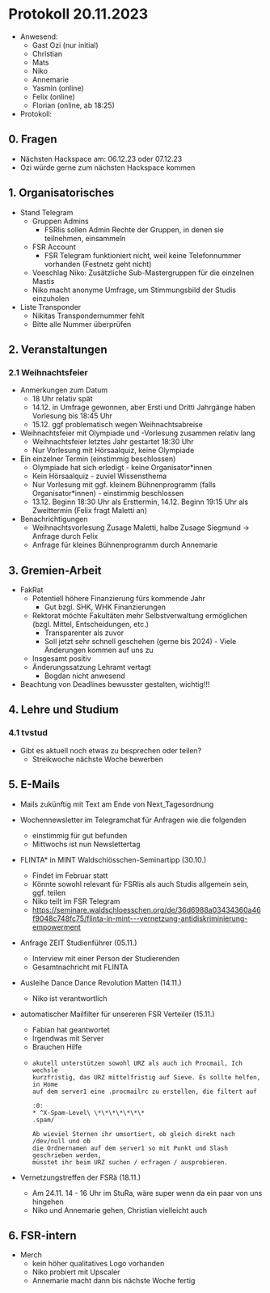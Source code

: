 ---
---

# Protokoll 20.11.2023

- Anwesend:
  - Gast Ozi (nur initial)
  - Christian
  - Mats
  - Niko
  - Annemarie
  - Yasmin (online)
  - Felix (online)
  - Florian (online, ab 18:25)
- Protokoll:

## 0. Fragen

- Nächsten Hackspace am: 06.12.23 oder 07.12.23
- Ozi würde gerne zum nächsten Hackspace kommen

## 1. Organisatorisches

- Stand Telegram
  - Gruppen Admins
    - FSRlis sollen Admin Rechte der Gruppen, in denen sie teilnehmen, einsammeln
  - FSR Account
    - FSR Telegram funktioniert nicht, weil keine Telefonnummer vorhanden (Festnetz geht nicht)
  - Voeschlag Niko: Zusätzliche Sub-Mastergruppen für die einzelnen Mastis
  - Niko macht anonyme Umfrage, um Stimmungsbild der Studis einzuholen
- Liste Transponder
  - Nikitas Transpondernummer fehlt
  - Bitte alle Nummer überprüfen

## 2. Veranstaltungen

### 2.1 Weihnachtsfeier

- Anmerkungen zum Datum
  - 18 Uhr relativ spät
  - 14.12. in Umfrage gewonnen, aber Ersti und Dritti Jahrgänge haben Vorlesung bis 18:45 Uhr
  - 15.12. ggf problematisch wegen Weihnachtsabreise
- Weihnachtsfeier mit Olympiade und -Vorlesung zusammen relativ lang
  - Weihnachtsfeier letztes Jahr gestartet 18:30 Uhr
  - Nur Vorlesung mit Hörsaalquiz, keine Olympiade
- Ein einzelner Termin (einstimmig beschlossen)
  - Olympiade hat sich erledigt - keine Organisator\*innen
  - Kein Hörsaalquiz - zuviel Wissensthema
  - Nur Vorlesung mit ggf. kleinem Bühnenprogramm (falls Organisator\*innen) - einstimmig beschlossen
  - 13.12. Beginn 18:30 Uhr als Ersttermin, 14.12. Beginn 19:15 Uhr als Zweittermin (Felix fragt Maletti an)
- Benachrichtigungen
  - Weihnachtsvorlesung Zusage Maletti, halbe Zusage Siegmund -> Anfrage durch Felix
  - Anfrage für kleines Bühnenprogramm durch Annemarie

## 3. Gremien-Arbeit

- FakRat
  - Potentiell höhere Finanzierung fürs kommende Jahr
    - Gut bzgl. SHK, WHK Finanzierungen
  - Rektorat möchte Fakultäten mehr Selbstverwaltung ermöglichen (bzgl. Mittel, Entscheidungen, etc.)
    - Transparenter als zuvor
    - Soll jetzt sehr schnell geschehen (gerne bis 2024) - Viele Änderungen kommen auf uns zu
  - Insgesamt positiv
  - Änderungssatzung Lehramt vertagt
    - Bogdan nicht anwesend
- Beachtung von Deadlines bewusster gestalten, wichtig!!!

## 4. Lehre und Studium

### 4.1 tvstud

- Gibt es aktuell noch etwas zu besprechen oder teilen?
  - Streikwoche nächste Woche bewerben

## 5. E-Mails

- Mails zukünftig mit Text am Ende von Next_Tagesordnung
- Wochennewsletter im Telegramchat für Anfragen wie die folgenden
  - einstimmig für gut befunden
  - Mittwochs ist nun Newslettertag
- FLINTA\* in MINT Waldschlösschen-Seminartipp (30.10.)
  - Findet im Februar statt
  - Könnte sowohl relevant für FSRlis als auch Studis allgemein sein, ggf. teilen
  - Niko teilt im FSR Telegram
  - https://seminare.waldschloesschen.org/de/36d6988a03434360a46f9048c748fc75/flinta-in-mint---vernetzung-antidiskriminierung-empowerment
- Anfrage ZEIT Studienführer (05.11.)
  - Interview mit einer Person der Studierenden
  - Gesamtnachricht mit FLINTA
- Ausleihe Dance Dance Revolution Matten (14.11.)
  - Niko ist verantwortlich
- automatischer Mailfilter für unsereren FSR Verteiler (15.11.)

  - Fabian hat geantwortet
  - Irgendwas mit Server
  - Brauchen Hilfe
  - ```
    akutell unterstützen sowohl URZ als auch ich Procmail, Ich wechsle
    kurzfristig, das URZ mittelfristig auf Sieve. Es sollte helfen, in Home
    auf dem server1 eine .procmailrc zu erstellen, die filtert auf

    :0:
    * ^X-Spam-Level\ \*\*\*\*\*\*\*
    .spam/

    Ab wieviel Sternen ihr umsortiert, ob gleich direkt nach /dev/null und ob
    die Ordnernamen auf dem server1 so mit Punkt und Slash geschrieben werden,
    müsstet ihr beim URZ suchen / erfragen / ausprobieren.

    ```

- Vernetzungstreffen der FSRä (18.11.)
  - Am 24.11. 14 - 16 Uhr im StuRa, wäre super wenn da ein paar von uns hingehen
  - Niko und Annemarie gehen, Christian vielleicht auch

## 6. FSR-intern

- Merch
  - kein höher qualitatives Logo vorhanden
  - Niko probiert mit Upscaler
  - Annemarie macht dann bis nächste Woche fertig
